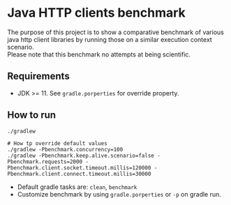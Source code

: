 # Java  HTTP clients benchmark

The purpose of this project is to show a comparative benchmark of various java http client libraries
by running those on a similar execution context scenario.  
Please note that this benchmark no attempts at being scientific.

## Requirements

- JDK >= 11. See  `gradle.porperties` for override property.

## How to run

```
./gradlew

# How tp override default values
./gradlew -Pbenchmark.concurrency=100
./gradlew -Pbenchmark.keep.alive.scenario=false -Pbenchmark.requests=2000 -Pbenchmark.client.socket.timeout.millis=120000 -Pbenchmark.client.connect.timeout.millis=30000

```

- Default gradle tasks are: `clean`, `benchmark`
- Customize benchmark by using `gradle.porperties` or `-p` on gradle run.
